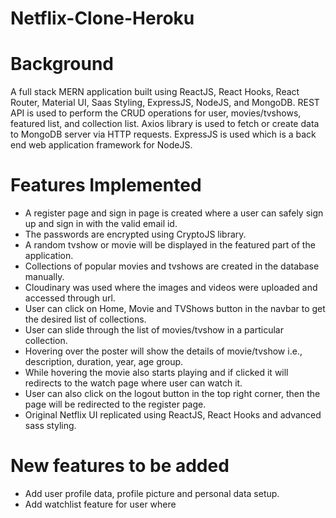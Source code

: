 # Netflix-Clone-Heroku

# Background

  A full stack MERN application built using ReactJS, React Hooks, React Router, Material UI, Saas Styling, ExpressJS, NodeJS, and MongoDB.
  REST API is used to perform the CRUD operations for user, movies/tvshows, featured list, and collection list.
  Axios library is used to fetch or create data to MongoDB server via HTTP requests.
  ExpressJS is used which is a back end web application framework for NodeJS. 
  
# Features Implemented

* A register page and sign in page is created where a user can safely sign up and sign in with the valid email id.
* The passwords are encrypted using CryptoJS library.
* A random tvshow or movie will be displayed in the featured part of the application.
* Collections of popular movies and tvshows are created in the database manually.
* Cloudinary was used where the images and videos were uploaded and accessed through url.
* User can click on Home, Movie and TVShows button in the navbar to get the desired list of collections.
* User can slide through the list of movies/tvshow in a particular collection.
* Hovering over the poster will show the details of movie/tvshow i.e., description, duration, year, age group.
* While hovering the movie also starts playing and if clicked it will redirects to the watch page where user can watch it.
* User can also click on the logout button in the top right corner, then the page will be redirected to the register page.
* Original Netflix UI replicated using ReactJS, React Hooks and advanced sass styling.

# New features to be added

* Add user profile data, profile picture and personal data setup.
* Add watchlist feature for user where 
